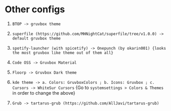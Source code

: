 # Other configs

1. `BTOP -> gruvbox theme`

2. `superfile (https://github.com/MHNightCat/superfile/tree/v1.0.0) -> default gruvbox theme`

3. `spotify-launcher (with spicetify) -> Onepunch (by okarin001) {looks the most gruvbox like theme out of them all}`

4. `Code OSS -> Gruvbox Material`

5. `Floorp -> Gruvbox Dark theme`

6. `kde theme -> a. Colors: GruvboxColors ; b. Icons: Gruvbox ; c. Cursors -> WhiteSur Cursors` {Go to `systemsettings > Colors & Themes` in order to change the above}

7. `Grub -> tartarus-grub (https://github.com/AllJavi/tartarus-grub)`
